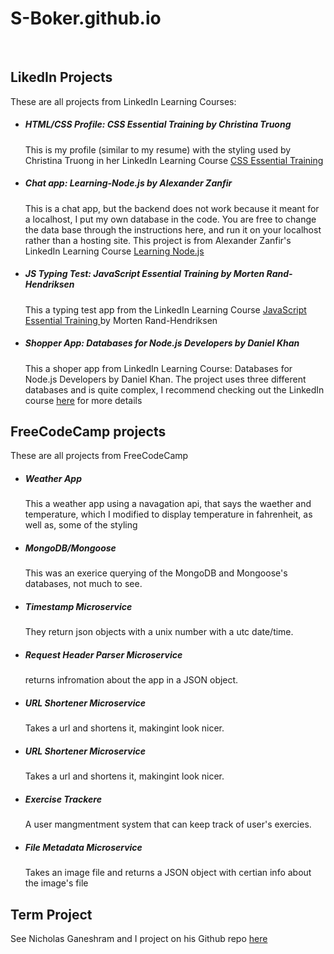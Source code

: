 # S-Boker.github.io
<br>
<h2>LikedIn Projects</h2>
<p>These are all projects from LinkedIn Learning Courses:</p>
<ul>
  <li>
    <h5>HTML/CSS Profile: CSS Essential Training by Christina Truong</h5>
    <p style="{text-indent: 40px;}">This is my profile (similar to my resume) with the styling used by Christina Truong in her LinkedIn Learning Course 
    <a href="https://www.linkedin.com/learning/css-essential-training-3/styling-documents-consistently?u=35653204">CSS Essential Training</a></p>
  </li>
  <li>
    <h5>Chat app: Learning-Node.js by Alexander Zanfir</h5>
    <p style="{text-indent: 40px;}">This is a chat app, but the backend does not work because it meant for a localhost, I put my own database in the code. You are free to 
    change the data base through the instructions <a herf="https://www.youtube.com/watch?v=nwgQzuRRgec">here</a>, and run it on your localhost rather than a hosting  site.  
    This project is from Alexander Zanfir's LinkedIn Learning Course <a href="https://www.linkedin.com/learning/css-essential-training-3/styling-documents-consistently?u=35653204">Learning Node.js</a></p>
  </li>
  <li>
    <h5>JS Typing Test: JavaScript Essential Training by Morten Rand-Hendriksen</h5>
    <p style="{text-indent: 40px;}">This a typing test app from the LinkedIn Learning Course 
    <a href="https://www.linkedin.com/learning/javascript-essential-training-3/welcome?u=35653204">JavaScript Essential Training </a>by Morten Rand-Hendriksen</p>
  </li>
  <li>
    <h5>Shopper App: Databases for Node.js Developers by Daniel Khan</h5>
    <p style="{text-indent: 40px;}">This a shoper app from LinkedIn Learning Course: Databases for Node.js Developers by Daniel Khan. The project uses three different databases
    and is quite complex, I recommend checking out the LinkedIn course 
    <a href="https://www.linkedin.com/learning/databases-for-node-js-developers-2/learn-to-create-real-database-applications-with-node-js?u=35653204">here</a> for more details </p>
  </li>
</ul>
<h2>FreeCodeCamp projects</h2>
<p>These are all projects from FreeCodeCamp</p>
<ul>
  <li>
    <h5>Weather App</h5>
    <p style="{text-indent: 40px;}">This a weather app using a navagation api, that says the waether and temperature, which I modified to display temperature in fahrenheit,
    as well as, some of the styling</p>
  </li>
  <li>
    <h5>MongoDB/Mongoose</h5>
    <p style="{text-indent: 40px;}">This was an exerice querying of the MongoDB and Mongoose's databases, not much to see.</p>
  </li>
  <li>
    <h5>Timestamp Microservice</h5>
    <p style="{text-indent: 40px;}">They return json objects with a unix number with a utc date/time.</p>
  </li>
  <li>
    <h5>Request Header Parser Microservice</h5>
    <p style="{text-indent: 40px;}">returns infromation about the app in a JSON object.</p>
  </li>
  <li>
    <h5>URL Shortener Microservice</h5>
    <p style="{text-indent: 40px;}">Takes a url and shortens it, makingint look nicer.</p>
  </li>
  <li>
    <h5>URL Shortener Microservice</h5>
    <p style="{text-indent: 40px;}">Takes a url and shortens it, makingint look nicer.</p>
  </li>
  <li>
    <h5>Exercise Trackere</h5>
    <p style="{text-indent: 40px;}">A user mangmentment system that can keep track of user's exercies.</p>
  </li>
  <li>
    <h5>File Metadata Microservice</h5>
    <p style="{text-indent: 40px;}">Takes an image file and returns a JSON object with certian info about the image's file</p>
  </li>
</ul>
<h2>Term Project</h2>
<p>See Nicholas Ganeshram and I project on his Github repo <a href="https://github.com/NicholasGaneshram/qcfirst">here</p>
